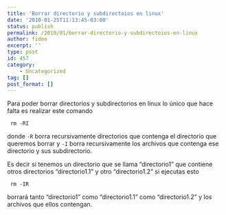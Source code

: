 ```yaml
---
title: 'Borrar directorio y subdirectoios en linux'
date: '2010-01-25T11:13:45-03:00'
status: publish
permalink: /2010/01/borrar-directorio-y-subdirectoios-en-linux
author: fideo
excerpt: ''
type: post
id: 457
category:
    - Uncategorized
tag: []
post_format: []
---
```

Para poder borrar directorios y subdirectorios en linux lo único que hace falta es realizar este comando

```
 rm -RI
```

donde `-R` borra recursivamente directorios que contenga el directorio que queremos borrar y ` -I ` borra recursivamente los archivos que contenga ese directorio y sus subdirectorio.

Es decir si tenemos un directorio que se llama “directorio1” que contiene otros directorios “directorio1.1” y otro “directorio1.2” si ejecutas esto

```
 rm -IR
```

borrará tanto “directorio1” como “directorio1.1” como “directorio1.2” y los archivos que ellos contengan.